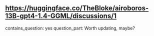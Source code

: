 ## https://huggingface.co/TheBloke/airoboros-13B-gpt4-1.4-GGML/discussions/1

contains_question: yes
question_part: Worth updating, maybe?